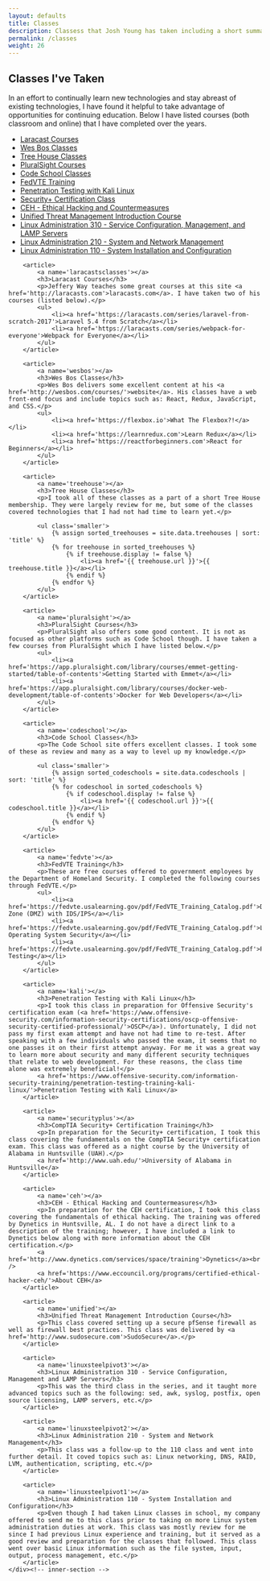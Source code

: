```yaml
---
layout: defaults
title: Classes
description: Classess that Josh Young has taken including a short summary of each class.
permalink: /classes
weight: 26
---
```


<section>
    <div class='inner-section'>
        <h2>Classes I've Taken</h2>
        <article>
            <p>In an effort to continually learn new technologies and stay abreast of existing technologies, I have found it helpful to take advantage of opportunities for continuing education. Below I have listed courses (both classroom and online) that I have completed over the years.</p>
            <ul class='anchor-list'>
                <li><a href='#laracastsclasses'>Laracast Courses</a></li>
                <li><a href='#wesbos'>Wes Bos Classes</a></li>
                <li><a href='#treehouse'>Tree House Classes</a></li>
                <li><a href='#pluralsight'>PluralSight Courses</a></li>
                <li><a href='#codeschool'>Code School Classes</a></li>
                <li><a href='#fedvte'>FedVTE Training</a></li>
                <li><a href='#kali'>Penetration Testing with Kali Linux</a></li>
                <li><a href='#securityplus'>Security+ Certification Class</a></li>
                <li><a href='#ceh'>CEH - Ethical Hacking and Countermeasures</a></li>
                <li><a href='#unified'>Unified Threat Management Introduction Course</a></li>
                <li><a href='#linuxsteelpivot3'>Linux Administration 310 - Service Configuration, Management, and LAMP Servers</a></li>
                <li><a href='#linuxsteelpivot2'>Linux Administration 210 - System and Network Management</a></li>
                <li><a href='#linuxsteelpivot1'>Linux Administration 110 - System Installation and Configuration</a></li>
            </ul>
        </article>

        <article>
            <a name='laracastsclasses'></a>
            <h3>Laracast Courses</h3>
            <p>Jeffery Way teaches some great courses at this site <a href='http://laracasts.com'>laracasts.com</a>. I have taken two of his courses (listed below).</p>
            <ul>
                <li><a href='https://laracasts.com/series/laravel-from-scratch-2017'>Laravel 5.4 from Scratch</a></li>
                <li><a href='https://laracasts.com/series/webpack-for-everyone'>Webpack for Everyone</a></li>
            </ul>
        </article>

        <article>
            <a name='wesbos'></a>
            <h3>Wes Bos Classes</h3>
            <p>Wes Bos delivers some excellent content at his <a href='http://wesbos.com/courses/'>website</a>. His classes have a web front-end focus and include topics such as: React, Redux, JavaScript, and CSS.</p>
            <ul>
                <li><a href='https://flexbox.io'>What The Flexbox?!</a></li>
                <li><a href='https://learnredux.com'>Learn Redux</a></li>
                <li><a href='https://reactforbeginners.com'>React for Beginners</a></li>
            </ul>
        </article>

        <article>
            <a name='treehouse'></a>
            <h3>Tree House Classes</h3>
            <p>I took all of these classes as a part of a short Tree House membership. They were largely review for me, but some of the classes covered technologies that I had not had time to learn yet.</p>

            <ul class='smaller'>
                {% assign sorted_treehouses = site.data.treehouses | sort: 'title' %}
                {% for treehouse in sorted_treehouses %}
                    {% if treehouse.display != false %}
                        <li><a href='{{ treehouse.url }}'>{{ treehouse.title }}</a></li>
                    {% endif %}
                {% endfor %}
            </ul>
        </article>

        <article>
            <a name='pluralsight'></a>
            <h3>PluralSight Courses</h3>
            <p>PluralSight also offers some good content. It is not as focused as other platforms such as Code School though. I have taken a few courses from PluralSight which I have listed below.</p>
            <ul>
                <li><a href='https://app.pluralsight.com/library/courses/emmet-getting-started/table-of-contents'>Getting Started with Emmet</a></li>
                <li><a href='https://app.pluralsight.com/library/courses/docker-web-development/table-of-contents'>Docker for Web Developers</a></li>
            </ul>
        </article>

        <article>
            <a name='codeschool'></a>
            <h3>Code School Classes</h3>
            <p>The Code School site offers excellent classes. I took some of these as review and many as a way to level up my knowledge.</p>

            <ul class='smaller'>
                {% assign sorted_codeschools = site.data.codeschools | sort: 'title' %}
                {% for codeschool in sorted_codeschools %}
                    {% if codeschool.display != false %}
                        <li><a href='{{ codeschool.url }}'>{{ codeschool.title }}</a></li>
                    {% endif %}
                {% endfor %}
            </ul>
        </article>

        <article>
            <a name='fedvte'></a>
            <h3>FedVTE Training</h3>
            <p>These are free courses offered to government employees by the Department of Homeland Security. I completed the following courses through FedVTE.</p>
            <ul>
                <li><a href='https://fedvte.usalearning.gov/pdf/FedVTE_Training_Catalog.pdf'>Demilitarized Zone (DMZ) with IDS/IPS</a></li>
                <li><a href='https://fedvte.usalearning.gov/pdf/FedVTE_Training_Catalog.pdf'>Linux Operating System Security</a></li>
                <li><a href='https://fedvte.usalearning.gov/pdf/FedVTE_Training_Catalog.pdf'>Penetration Testing</a></li>
            </ul>
        </article>

        <article>
            <a name='kali'></a>
            <h3>Penetration Testing with Kali Linux</h3>
            <p>I took this class in preparation for Offensive Security's certification exam (<a href='https://www.offensive-security.com/information-security-certifications/oscp-offensive-security-certified-professional/'>OSCP</a>). Unfortunately, I did not pass my first exam attempt and have not had time to re-test. After speaking with a few individuals who passed the exam, it seems that no one passes it on their first attempt anyway. For me it was a great way to learn more about security and many different security techniques that relate to web development. For these reasons, the class time alone was extremely beneficial!</p>
            <a href='https://www.offensive-security.com/information-security-training/penetration-testing-training-kali-linux/'>Penetration Testing with Kali Linux</a>
        </article>

        <article>
            <a name='securityplus'></a>
            <h3>CompTIA Security+ Certification Training</h3>
            <p>In preparation for the Security+ certification, I took this class covering the fundamentals on the CompTIA Security+ certification exam. This class was offered as a night course by the University of Alabama in Huntsville (UAH).</p>
            <a href='http://www.uah.edu/'>University of Alabama in Huntsville</a>
        </article>

        <article>
            <a name='ceh'></a>
            <h3>CEH - Ethical Hacking and Countermeasures</h3>
            <p>In preparation for the CEH certification, I took this class covering the fundamentals of ethical hacking. The training was offered by Dynetics in Huntsville, AL. I do not have a direct link to a description of the training; however, I have included a link to Dynetics below along with more information about the CEH certification.</p>
            <a href='http://www.dynetics.com/services/space/training'>Dynetics</a><br />
            <a href='https://www.eccouncil.org/programs/certified-ethical-hacker-ceh/'>About CEH</a>
        </article>

        <article>
            <a name='unified'></a>
            <h3>Unified Threat Management Introduction Course</h3>
            <p>This class covered setting up a secure pfSense firewall as well as firewall best practices. This class was delivered by <a href='http://www.sudosecure.com'>SudoSecure</a>.</p>
        </article>

        <article>
            <a name='linuxsteelpivot3'></a>
            <h3>Linux Administration 310 - Service Configuration, Management and LAMP Servers</h3>
            <p>This was the third class in the series, and it taught more advanced topics such as the following: sed, awk, syslog, postfix, open source licensing, LAMP servers, etc.</p>
        </article>

        <article>
            <a name='linuxsteelpivot2'></a>
            <h3>Linux Administration 210 - System and Network Management</h3>
            <p>This class was a follow-up to the 110 class and went into further detail. It coved topics such as: Linux networking, DNS, RAID, LVM, authentication, scripting, etc.</p>
        </article>

        <article>
            <a name='linuxsteelpivot1'></a>
            <h3>Linux Administration 110 - System Installation and Configuration</h3>
            <p>Even though I had taken Linux classes in school, my company offered to send me to this class prior to taking on more Linux system administration duties at work. This class was mostly review for me since I had previous Linux experience and training, but it served as a good review and preparation for the classes that followed. This class went over basic Linux information such as the file system, input, output, process management, etc.</p>
        </article>
    </div><!-- inner-section -->
</section>